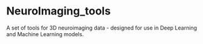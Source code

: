 # NeuroImaging_tools
A set of tools for 3D neuroimaging data - designed for use in  Deep Learning and Machine Learning models.
